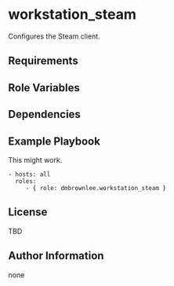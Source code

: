 workstation_steam
=========

Configures the Steam client.

Requirements
------------


Role Variables
--------------


Dependencies
------------


Example Playbook
----------------

This might work.

    - hosts: all
      roles:
         - { role: dmbrownlee.workstation_steam }

License
-------

TBD

Author Information
------------------

none
